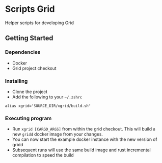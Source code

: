 # Scripts Grid

Helper scripts for developing Grid

## Getting Started

### Dependencies

* Docker
* Grid project checkout

### Installing

* Clone the project
* Add the following to your `~/.zshrc`
```
alias xgrid='SOURCE_DIR/xgrid/build.sh'
```

### Executing program

* Run `xgrid [CARGO_ARGS]` from within the grid checkout. This will build a new `gridd` docker image from your changes.
* You can now start the example docker instance with the new version of gridd
* Subsequent runs will use the same build image and rust incremental compilation to speed the build
